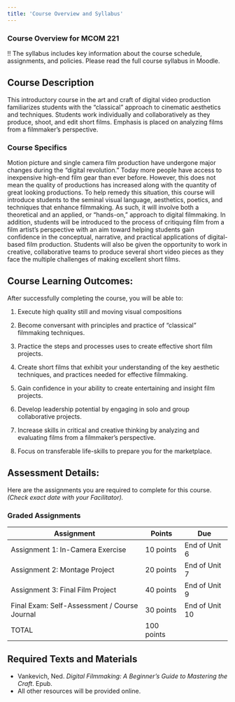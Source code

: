 ```yaml
---
title: 'Course Overview and Syllabus'
---
```


### Course Overview for MCOM 221

!! The syllabus includes key information about the course schedule, assignments, and policies. Please read the full course syllabus in Moodle.

## Course Description
This introductory course in the art and craft of digital video production familiarizes students with the “classical” approach to cinematic aesthetics and techniques. Students work individually and collaboratively as they produce, shoot, and edit short films. Emphasis is placed on analyzing films from a filmmaker’s perspective.  

### Course Specifics
Motion picture and single camera film production have undergone major changes during the “digital revolution.”  Today more people have access to inexpensive high-end film gear than ever before. However, this does not mean the quality of productions has increased along with the quantity of great looking productions. To help remedy this situation, this course will introduce students to the seminal visual language, aesthetics, poetics, and techniques that enhance filmmaking.  As such, it will involve both a theoretical and an applied, or “hands-on,” approach to digital filmmaking.  In addition, students will be introduced to the process of critiquing film from a film artist’s perspective with an aim toward helping students gain confidence in the conceptual, narrative, and practical applications of digital-based film production.  Students will also be given the opportunity to work in creative, collaborative teams to produce several short video pieces as they face the multiple challenges of making excellent short films.



## Course Learning Outcomes:
After successfully completing the course, you will be able to:

1. Execute  high quality still and moving visual compositions

1. Become conversant with  principles and practice of “classical” filmmaking techniques.

1. Practice the steps and processes uses to create effective short film projects.

1. Create short films that exhibit your understanding of the key aesthetic techniques, and practices needed for effective filmmaking.

1. Gain confidence in your ability to create entertaining and insight film projects.

1. Develop leadership potential by engaging in solo and group collaborative projects.

1. Increase skills in critical and creative thinking by analyzing and evaluating films from a filmmaker’s perspective.

1. Focus on transferable life-skills to prepare you for the marketplace.



## Assessment Details:
Here are the assignments you are required to complete for this course. *(Check
exact date with your Facilitator).*

### Graded Assignments


| **Assignment**     | **Points** | **Due**        |
| ------------------ | ---------- | -------------- |
| Assignment 1: In-Camera Exercise | 10 points  | End of Unit 6  |
| Assignment 2: Montage Project    | 20 points  | End of Unit 7  |
| Assignment 3: Final Film Project | 40 points  | End of Unit 9 |
| Final Exam: Self-Assessment / Course Journal     | 30 points  | End of Unit 10 |
| TOTAL              | 100 points |                |



## Required Texts and Materials

- Vankevich, Ned. *Digital Filmmaking: A Beginner’s Guide to Mastering the Craft*. Epub.
- All other resources will be provided online.
